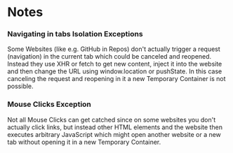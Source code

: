 # Notes

### Navigating in tabs Isolation Exceptions

Some Websites (like e.g. GitHub in Repos) don't actually trigger a request (navigation) in the current tab which could be canceled and reopened. Instead they use XHR or fetch to get new content, inject it into the website and then change the URL using window.location or pushState. In this case canceling the request and reopening in it a new Temporary Container is not possible.


### Mouse Clicks Exception

Not all Mouse Clicks can get catched since on some websites you don't actually click links, but instead other HTML elements and the website then executes arbitrary JavaScript which might open another website or a new tab without opening it in a new Temporary Container.